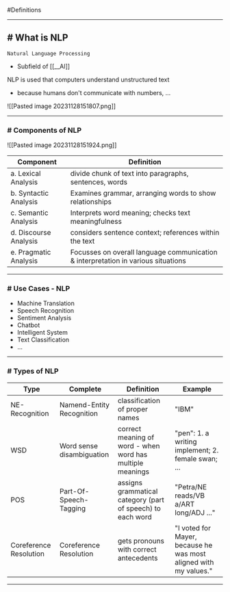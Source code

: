 #Definitions 

---
## # What is NLP

`Natural Language Processing`

- Subfield of [[__AI]]

NLP is used that computers understand unstructured text
- because humans don't communicate with numbers, ...

![[Pasted image 20231128151807.png]]

---
### # Components of NLP

![[Pasted image 20231128151924.png]]

| Component                | Definition                                              |
| ------------------------ | ------------------------------------------------------- |
| a. Lexical Analysis      | divide chunk of text into paragraphs, sentences, words  |
| b. Syntactic Analysis    | Examines grammar, arranging words to show relationships |
| c. Semantic Analysis     | Interprets word meaning; checks text meaningfulness     |
| d. Discourse Analysis | considers sentence context; references within the text  |
| e. Pragmatic Analysis    | Focusses on overall language communication & interpretation in various situations                                                        |

---
### # Use Cases - NLP

- Machine Translation
- Speech Recognition
- Sentiment Analysis
- Chatbot
- Intelligent System
- Text Classification
- ...
---
### # Types of NLP 

| Type                   | Complete                  | Definition                                                 | Example                                            |
| ---------------------- | ------------------------- | ---------------------------------------------------------- | -------------------------------------------------- |
| NE-Recognition         | Namend-Entity Recognition | classification of proper names                             | "IBM"                                              |
| WSD                    | Word sense disambiguation | correct meaning of word - when word has multiple meanings  | "pen": 1. a writing implement; 2. female swan; ... |
| POS                    | Part-Of-Speech-Tagging    | assigns grammatical category (part of speech) to each word | "Petra/NE reads/VB a/ART long/ADJ ..."            |
| Coreference Resolution | Coreference Resolution    | gets pronouns with correct antecedents                     | "I voted for Mayer, because he was most aligned with my values."                                                   |

---